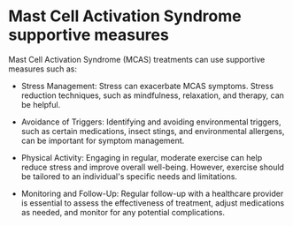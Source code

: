 # Mast Cell Activation Syndrome supportive measures

Mast Cell Activation Syndrome (MCAS) treatments can use supportive measures such as:

* Stress Management: Stress can exacerbate MCAS symptoms. Stress reduction techniques, such as mindfulness, relaxation, and therapy, can be helpful.

* Avoidance of Triggers: Identifying and avoiding environmental triggers, such as certain medications, insect stings, and environmental allergens, can be important for symptom management.

* Physical Activity: Engaging in regular, moderate exercise can help reduce stress and improve overall well-being. However, exercise should be tailored to an individual's specific needs and limitations.

* Monitoring and Follow-Up: Regular follow-up with a healthcare provider is essential to assess the effectiveness of treatment, adjust medications as needed, and monitor for any potential complications.
